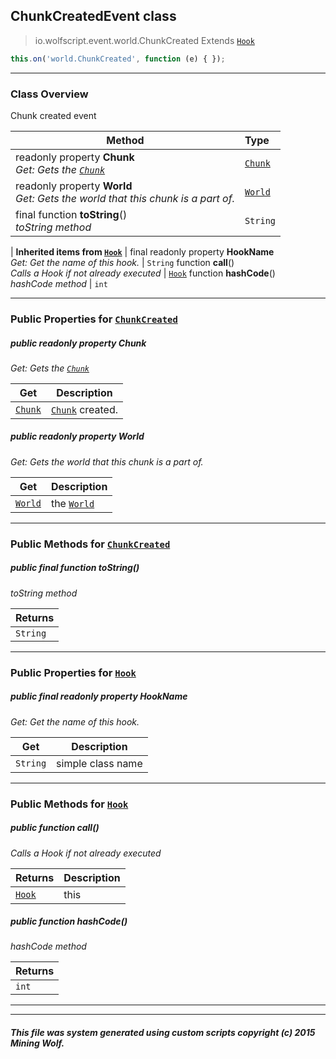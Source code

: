 ## ChunkCreatedEvent __class__

>io.wolfscript.event.world.ChunkCreated
>Extends [`Hook`](../../hook/Hook.md)
``` javascript
this.on('world.ChunkCreated', function (e) { });
```


---

### Class Overview

Chunk created event

Method | Type   
--- | :--- 
 readonly property __Chunk__ <br> _Get: Gets the [`Chunk`](../../api/world/Chunk.md)_ | [`Chunk`](../../api/world/Chunk.md)
 readonly property __World__ <br> _Get: Gets the world that this chunk is a part of._ | [`World`](../../api/world/World.md)
final function __toString__() <br> _toString method_ | `String`
 |
__Inherited items from [`Hook`](../../hook/Hook.md)__ |
final readonly property __HookName__ <br> _Get: Get the name of this hook._ | `String`
 function __call__() <br> _Calls a Hook if not already executed_ | [`Hook`](../../hook/Hook.md)
 function __hashCode__() <br> _hashCode method_ | `int`





---


### Public Properties for [`ChunkCreated`](ChunkCreated.md)

##### <a id='chunk'></a>public  readonly property __Chunk__

_Get: Gets the [`Chunk`](../../api/world/Chunk.md)_

Get | Description
--- | --- 
[`Chunk`](../../api/world/Chunk.md) | [`Chunk`](../../api/world/Chunk.md) created.



##### <a id='world'></a>public  readonly property __World__

_Get: Gets the world that this chunk is a part of._

Get | Description
--- | --- 
[`World`](../../api/world/World.md) | the [`World`](../../api/world/World.md)



---

### Public Methods for [`ChunkCreated`](ChunkCreated.md)

##### <a id='tostring'></a>public final function __toString__()

_toString method_

Returns | 
--- | 
`String` |


---

### Public Properties for [`Hook`](../../hook/Hook.md)

##### <a id='hookname'></a>public final readonly property __HookName__

_Get: Get the name of this hook._

Get | Description
--- | --- 
`String` | simple class name



---

### Public Methods for [`Hook`](../../hook/Hook.md)

##### <a id='call'></a>public  function __call__()

_Calls a Hook if not already executed_

Returns | Description
--- | --- 
[`Hook`](../../hook/Hook.md) | this


##### <a id='hashcode'></a>public  function __hashCode__()

_hashCode method_

Returns | 
--- | 
`int` |


---


---


##### This file was system generated using custom scripts copyright (c) 2015 Mining Wolf.
	

